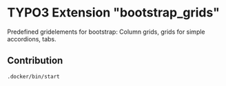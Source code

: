 # TYPO3 Extension "bootstrap_grids"

Predefined gridelements for bootstrap: Column grids, grids for simple accordions, tabs.

## Contribution

```shell
.docker/bin/start
```